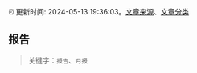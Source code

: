 :alarm_clock: 更新时间: 2024-05-13 19:36:03。[文章来源](/README.md)、[文章分类](/TAGS.md)

## 报告


> 关键字：`报告`、`月报`



